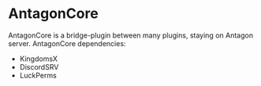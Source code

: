 # AntagonCore
AntagonCore is a bridge-plugin between many plugins, staying on Antagon server.
AntagonCore dependencies:
- KingdomsX
- DiscordSRV
- LuckPerms
